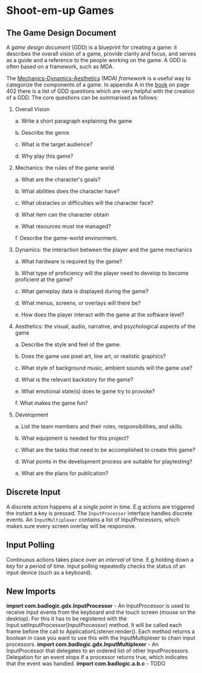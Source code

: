 # Shoot-em-up Games

## The Game Design Document
A _game design document_ (GDD) is a blueprint for creating a game: it describes the overall vision of a game, provide clarity and focus, and serves as a guide and a reference to the people working on the game.
A GDD is often based on a framework, such as MDA.

The [Mechanics-Dynamics-Aesthetics](https://en.wikipedia.org/wiki/MDA_framework) (MDA) _framework_ is a useful way to categorize the components of a game.
In appendix A in the [book](https://www.apress.com/gp/book/9781484233238) on page 402 there is a list of GDD questions which are very helpful with the creation of a GDD.
The core questions can be summarised as follows: 
1. Overall Vision

    a. Write a short paragraph explaining the game
    
    b. Describe the genre
    
    c. What is the target audience?
    
    d. Why play this game?
    
2. Mechanics: the rules of the game world

    a. What are the character's goals?
    
    b. What abilities does the character have?
    
    c. What obstacles or difficulties will the character face?
    
    d. What item can the character obtain
    
    e. What resources must me managed?
    
    f. Describe the game-world environment.  

3. Dynamics: the interaction between the player and the game mechanics

    a. What hardware is required by the game?
    
    b. What type of proficiency will the player need to develop to become proficient at the game?
    
    c. What gameplay data is displayed during the game?
    
    d. What menus, screens, or overlays will there be?
    
    e. How does the player interact with the game at the software level?

4. Aesthetics: the visual, audio, narrative, and psychological aspects of the game

    a. Describe the style and feel of the game.
    
    b. Does the game use pixel art, line art, or realistic graphics?
    
    c. What style of background music, ambient sounds will the game use?
    
    d. What is the relevant backstory for the game?
    
    e. What emotional state(s) does te game try to provoke?
    
    f. What makes the game fun?
        
5. Development

    a. List the team members and their roles, responsibilities, and skills.
    
    b. What equipment is needed for this project?
    
    c. What are the tasks that need to be accomplished to create this game?
    
    d. What points in the development process are suitable for playtesting?
    
    e. What are the plans for publication?    

## Discrete Input
A discrete action happens at a _single point_ in time. E.g actions are triggered the instant a key is pressed.
The ```InputProcessor``` interface handles discrete events.
An ```InputMultiplexer``` contains a list of InputProcessors, which makes sure every screen overlay will be responsive.  

## Input Polling
Continuous actions takes place over an _interval_ of time. E.g holding down a key for a period of time.
Input polling repeatedly checks the status of an input device (such as a keyboard).

## New Imports
**import com.badlogic.gdx.InputProcessor** - An InputProcessor is used to receive input events from the keyboard and the touch screen (mouse on the desktop). For this it has to be registered with the Input.setInputProcessor(InputProcessor) method. It will be called each frame before the call to ApplicationListener.render(). Each method returns a boolean in case you want to use this with the InputMultiplexer to chain input processors.
**import com.badlogic.gdx.InputMultiplexer** - An InputProcessor that delegates to an ordered list of other InputProcessors. Delegation for an event stops if a processor returns true, which indicates that the event was handled.
**import com.badlogic.a.b.c** - TODO
